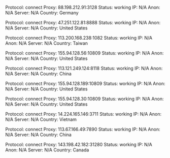 Protocol: connect
Proxy: 88.198.212.91:3128
Status: working
IP: N/A
Anon: N/A
Server: N/A
Country: Germany

Protocol: connect
Proxy: 47.251.122.81:8888
Status: working
IP: N/A
Anon: N/A
Server: N/A
Country: United States

Protocol: connect
Proxy: 113.200.168.238:1082
Status: working
IP: N/A
Anon: N/A
Server: N/A
Country: Taiwan

Protocol: connect
Proxy: 155.94.128.56:10809
Status: working
IP: N/A
Anon: N/A
Server: N/A
Country: United States

Protocol: connect
Proxy: 113.121.249.124:8118
Status: working
IP: N/A
Anon: N/A
Server: N/A
Country: China

Protocol: connect
Proxy: 155.94.128.189:10809
Status: working
IP: N/A
Anon: N/A
Server: N/A
Country: United States

Protocol: connect
Proxy: 155.94.128.30:10809
Status: working
IP: N/A
Anon: N/A
Server: N/A
Country: United States

Protocol: connect
Proxy: 14.224.165.146:3711
Status: working
IP: N/A
Anon: N/A
Server: N/A
Country: Vietnam

Protocol: connect
Proxy: 113.67.166.49:7890
Status: working
IP: N/A
Anon: N/A
Server: N/A
Country: China

Protocol: connect
Proxy: 143.198.42.182:31280
Status: working
IP: N/A
Anon: N/A
Server: N/A
Country: Canada

